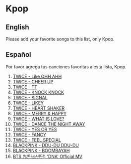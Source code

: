 # Kpop

## English

Please add your favorite songs to this list, only Kpop.

## Español

Por favor agrega tus canciones favoritas a esta lista, Kpop.

1. [TWICE - Like OHH AHH](https://www.youtube.com/watch?v=0rtV5esQT6I)
2. [TWICE - CHEER UP](https://www.youtube.com/watch?v=c7rCyll5AeY)
3. [TWICE - TT](https://www.youtube.com/watch?v=ePpPVE-GGJw)
4. [TWICE - KNOCK KNOCK](https://www.youtube.com/watch?v=8A2t_tAjMz8)
5. [TWICE - SIGNAL](https://www.youtube.com/watch?v=VQtonf1fv_s)
6. [TWICE - LIKEY](https://www.youtube.com/watch?v=V2hlQkVJZhE)
7. [TWICE - HEART SHAKER](https://www.youtube.com/watch?v=rRzxEiBLQCA)
8. [TWICE - MERRY & HAPPY](https://www.youtube.com/watch?v=zi_6oaQyckM)
9. [TWICE - WHAT IS LOVE?](https://www.youtube.com/watch?v=i0p1bmr0EmE)
10. [TWICE - DANCE THE NIGHT AWAY](https://www.youtube.com/watch?v=Fm5iP0S1z9w)
11. [TWICE - YES OR YES](https://www.youtube.com/watch?v=mAKsZ26SabQ)
12. [TWICE - FANCY](https://www.youtube.com/watch?v=kOHB85vDuow)
13. [TWICE - FEEL SPECIAL](https://www.youtube.com/watch?v=3ymwOvzhwHs)
14. [BLACKPINK - DDU-DU DDU-DU](https://www.youtube.com/watch?v=IHNzOHi8sJs)
15. [BLACKPINK - BOOMBAYAH](https://www.youtube.com/watch?v=bwmSjveL3Lc)
16. [BTS (방탄소년단) 'DNA' Official MV](https://www.youtube.com/watch?v=MBdVXkSdhwU)
